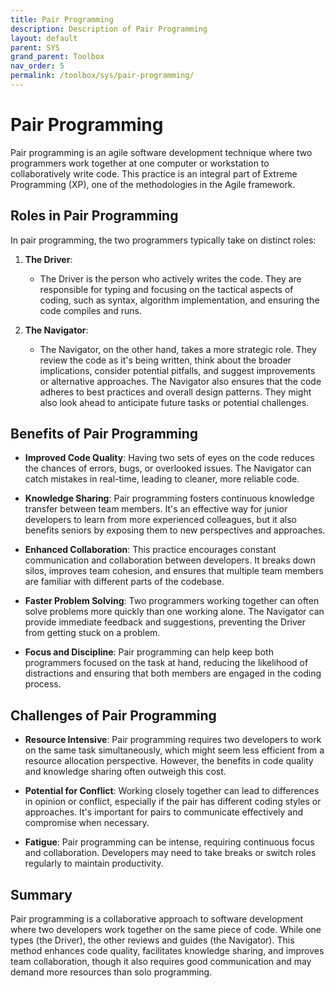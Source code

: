 ```yaml
---
title: Pair Programming
description: Description of Pair Programming
layout: default
parent: SYS
grand_parent: Toolbox
nav_order: 5
permalink: /toolbox/sys/pair-programming/
---
```

# Pair Programming

Pair programming is an agile software development technique where two programmers work together at one computer or workstation to collaboratively write code. This practice is an integral part of Extreme Programming (XP), one of the methodologies in the Agile framework.

## Roles in Pair Programming

In pair programming, the two programmers typically take on distinct roles:

1. **The Driver**:
   - The Driver is the person who actively writes the code. They are responsible for typing and focusing on the tactical aspects of coding, such as syntax, algorithm implementation, and ensuring the code compiles and runs.

2. **The Navigator**:
   - The Navigator, on the other hand, takes a more strategic role. They review the code as it's being written, think about the broader implications, consider potential pitfalls, and suggest improvements or alternative approaches. The Navigator also ensures that the code adheres to best practices and overall design patterns. They might also look ahead to anticipate future tasks or potential challenges.

## Benefits of Pair Programming

- **Improved Code Quality**: Having two sets of eyes on the code reduces the chances of errors, bugs, or overlooked issues. The Navigator can catch mistakes in real-time, leading to cleaner, more reliable code.

- **Knowledge Sharing**: Pair programming fosters continuous knowledge transfer between team members. It's an effective way for junior developers to learn from more experienced colleagues, but it also benefits seniors by exposing them to new perspectives and approaches.

- **Enhanced Collaboration**: This practice encourages constant communication and collaboration between developers. It breaks down silos, improves team cohesion, and ensures that multiple team members are familiar with different parts of the codebase.

- **Faster Problem Solving**: Two programmers working together can often solve problems more quickly than one working alone. The Navigator can provide immediate feedback and suggestions, preventing the Driver from getting stuck on a problem.

- **Focus and Discipline**: Pair programming can help keep both programmers focused on the task at hand, reducing the likelihood of distractions and ensuring that both members are engaged in the coding process.

## Challenges of Pair Programming

- **Resource Intensive**: Pair programming requires two developers to work on the same task simultaneously, which might seem less efficient from a resource allocation perspective. However, the benefits in code quality and knowledge sharing often outweigh this cost.

- **Potential for Conflict**: Working closely together can lead to differences in opinion or conflict, especially if the pair has different coding styles or approaches. It's important for pairs to communicate effectively and compromise when necessary.

- **Fatigue**: Pair programming can be intense, requiring continuous focus and collaboration. Developers may need to take breaks or switch roles regularly to maintain productivity.

## Summary

Pair programming is a collaborative approach to software development where two developers work together on the same piece of code. While one types (the Driver), the other reviews and guides (the Navigator). This method enhances code quality, facilitates knowledge sharing, and improves team collaboration, though it also requires good communication and may demand more resources than solo programming.
